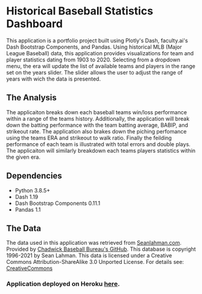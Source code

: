 # Historical Baseball Statistics Dashboard
This application is a portfolio project built using Plotly's Dash, faculty.ai's Dash Bootstrap Components, and Pandas.
Using historical MLB (Major League Baseball) data, this application provides visualizations for team and player
statistics dating from 1903 to 2020. Selecting from a dropdown menu, the era will update the list of available
teams and players in the range set on the years slider. The slider allows the user to adjust the range of years
with wich the data is presented.

## The Analysis
The applicaiton breaks down each baseball teams win/loss performance within a range of the teams history.
Additionally, the application will break down the batting performance with the team batting average, BABIP, and strikeout
rate. The application also brakes down the piching perfomance using the teams ERA and strikeout to walk ratio. Finally the feilding
performance of each team is illustrated with total errors and double plays. The applicaiton will similarly breakdown
each teams players statistics within the given era.

## Dependencies
- Python 3.8.5+
- Dash 1.19
- Dash Bootstrap Components 0.11.1
- Pandas 1.1

## The Data
The data used in this application was retrieved from [Seanlahman.com](http://www.seanlahman.com/baseball-archive/statistics/).
Provided by [Chadwick Baseball Bureau's GitHub](https://github.com/chadwickbureau/baseballdatabank/). 
This database is copyright 1996-2021 by Sean Lahman. This data is licensed under a Creative Commons Attribution-ShareAlike 
3.0 Unported License. For details see: [CreativeCommons](http://creativecommons.org/licenses/by-sa/3.0/)

### Application deployed on Heroku [here](https://historicalbaseball.herokuapp.com/).
